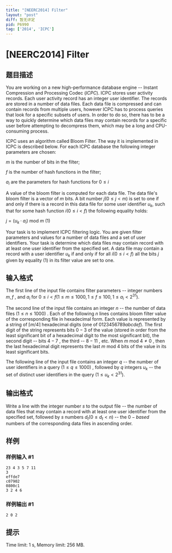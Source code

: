 ```yaml
---
title: "[NEERC2014] Filter"
layout: "post"
diff: 暂无评定
pid: P6990
tag: ['2014', 'ICPC']
---
```

# [NEERC2014] Filter
## 题目描述



You are working on a new high-performance database engine -- Instant Compression and Processing Codec $(ICPC).$ ICPC stores user activity records. Each user activity record has an integer user identifier. The records are stored in a number of data files. Each data file is compressed and can contain records from multiple users, however ICPC has to process queries that look for a specific subsets of users. In order to do so, there has to be a way to quickly determine which data files may contain records for a specific user before attempting to decompress them, which may be a long and CPU-consuming process.

ICPC uses an algorithm called Bloom Filter. The way it is implemented in ICPC is described below. For each ICPC database the following integer parameters are chosen:

$m$ is the number of bits in the filter;

$f$ is the number of hash functions in the filter;

$a_{i}$ are the parameters for hash functions for $0 \le i$

A value of the bloom filter is computed for each data file. The data file's bloom filter is a vector of $m$ bits. A bit number $j (0 \le j < m)$ is set to one if and only if there is a record in this data file for some user identifier $u_{k},$ such that for some hash function $i (0 \le i < f)$ the following equality holds:

$j = (u_{k} · a_{i})$ mod $m$ (1)

Your task is to implement ICPC filtering logic. You are given filter parameters and values for a number of data files and a set of user identifiers. Your task is determine which data files may contain record with at least one user identifier from the specified set. A data file may contain a record with a user identifier $u_{k}$ if and only if for all $i (0 \le i < f)$ all the bits $j$ given by equality (1) in its filter value are set to one.


## 输入格式



The first line of the input file contains filter parameters -- integer numbers $m , f$ , and $a_{i}$ for $0 \le i < f (1 \le m \le 1000 , 1 \le f \le 100 , 1 \le a_{i} < 2^{31}).$

The second line of the input file contains an integer $n$ -- the number of data files $(1 \le n \le 1000)$ . Each of the following $n$ lines contains bloom filter value of the corresponding file in hexadecimal form. Each value is represented by a string of $⌈m/4⌉$ hexadecimal digits (one of $0123456789abcdef).$ The first digit of the string represents bits $0-3$ of the value (stored in order from the least significant bit of a hexadecimal digit to the most significant bit), the second digit -- bits $4-7$ , the third -- $8-11$ , etc. When $m$ mod $4 ≠ 0$ , then the last hexadecimal digit represents the last $m$ mod $4$ bits of the value in its least significant bits.

The following line of the input file contains an integer $q$ -- the number of user identifiers in a query $(1 \le q \le 1000)$ , followed by $q$ integers $u_{k}$ -- the set of distinct user identifiers in the query $(1 \le u_{k} < 2^{31}).$


## 输出格式



Write a line with the integer number $s$ to the output file -- the number of data files that may contain a record with at least one user identifier from the specified set, followed by $s$ numbers $d_{t} (0 \le d_{t} < n)$ -- the $0-based$ numbers of the corresponding data files in ascending order.


## 样例

### 样例输入 #1
```
23 4 3 5 7 11
3
effde7
c07902
0800c1
3 2 4 6

```
### 样例输出 #1
```
2 0 2

```
## 提示

Time limit: 1 s, Memory limit: 256 MB. 


